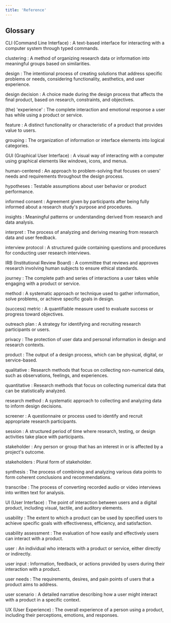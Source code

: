 ```yaml
---
title: 'Reference'
---
```


## Glossary


CLI (Command Line Interface)
: A text-based interface for interacting with a computer system through typed commands.

clustering
: A method of organizing research data or information into meaningful groups based on similarities.

design
: The intentional process of creating solutions that address specific problems or needs, considering functionality, aesthetics, and user experience.

design decision
: A choice made during the design process that affects the final product, based on research, constraints, and objectives.

(the) 'experience'
: The complete interaction and emotional response a user has while using a product or service.

feature
: A distinct functionality or characteristic of a product that provides value to users.

grouping
: The organization of information or interface elements into logical categories.

GUI (Graphical User Interface)
: A visual way of interacting with a computer using graphical elements like windows, icons, and menus.

human-centered
: An approach to problem-solving that focuses on users' needs and requirements throughout the design process.

hypotheses
: Testable assumptions about user behavior or product performance.

informed consent
: Agreement given by participants after being fully informed about a research study's purpose and procedures.

insights
: Meaningful patterns or understanding derived from research and data analysis.

interpret
: The process of analyzing and deriving meaning from research data and user feedback.

interview protocol
: A structured guide containing questions and procedures for conducting user research interviews.

IRB (Institutional Review Board)
: A committee that reviews and approves research involving human subjects to ensure ethical standards.

journey
: The complete path and series of interactions a user takes while engaging with a product or service.

method
: A systematic approach or technique used to gather information, solve problems, or achieve specific goals in design.

(success) metric
: A quantifiable measure used to evaluate success or progress toward objectives.

outreach plan
: A strategy for identifying and recruiting research participants or users.

privacy
: The protection of user data and personal information in design and research contexts.

product
: The output of a design process, which can be physical, digital, or service-based.

qualitative
: Research methods that focus on collecting non-numerical data, such as observations, feelings, and experiences.

quantitative
: Research methods that focus on collecting numerical data that can be statistically analyzed.

research method
: A systematic approach to collecting and analyzing data to inform design decisions.

screener
: A questionnaire or process used to identify and recruit appropriate research participants.

session
: A structured period of time where research, testing, or design activities take place with participants.

stakeholder
: Any person or group that has an interest in or is affected by a project's outcome.

stakeholders
: Plural form of stakeholder.

synthesis
: The process of combining and analyzing various data points to form coherent conclusions and recommendations.

transcribe
: The process of converting recorded audio or video interviews into written text for analysis.

UI (User Interface)
: The point of interaction between users and a digital product, including visual, tactile, and auditory elements.

usability
: The extent to which a product can be used by specified users to achieve specific goals with effectiveness, efficiency, and satisfaction.

usability assessment
: The evaluation of how easily and effectively users can interact with a product.

user
: An individual who interacts with a product or service, either directly or indirectly.

user input
: Information, feedback, or actions provided by users during their interaction with a product.

user needs
: The requirements, desires, and pain points of users that a product aims to address.

user scenario
: A detailed narrative describing how a user might interact with a product in a specific context.

UX (User Experience)
: The overall experience of a person using a product, including their perceptions, emotions, and responses.
